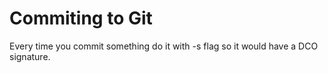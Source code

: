 # Commiting to Git
Every time you commit something do it with -s flag so it would have a DCO signature.